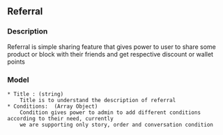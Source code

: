 ## Referral

### Description
Referral is simple sharing feature that gives power to user to share some product or block
with their friends and get respective discount or wallet points

### Model
    * Title : (string)
        Title is to understand the description of referral
    * Conditions:  (Array Object)
        Condition gives power to admin to add different conditions according to their need, currently
        we are supporting only story, order and conversation condition
               


